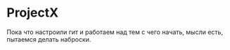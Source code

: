 # ProjectX
 
Пока что настроили гит и работаем над тем с чего начать, мысли есть, пытаемся делать наброски.
